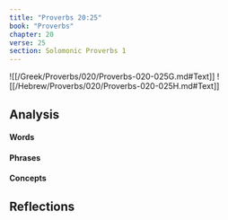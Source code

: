 ```yaml
---
title: "Proverbs 20:25"
book: "Proverbs"
chapter: 20
verse: 25
section: Solomonic Proverbs 1
---
```

![[/Greek/Proverbs/020/Proverbs-020-025G.md#Text]]
![[/Hebrew/Proverbs/020/Proverbs-020-025H.md#Text]]

## Analysis

#### Words

#### Phrases

#### Concepts

## Reflections
